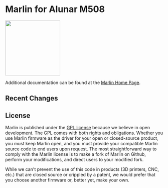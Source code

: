 # Marlin for Alunar M508

<img align="top" width=175 src="https://lh3.googleusercontent.com/pw/ACtC-3d-ipcOpgP0eE0z4hCgdk_3OokFuQrAuKfl90VnnkULmgq1SJJR2cc9lmB6vENLhgk2lisxmtVS_Lp7KanSBhvmVnZQNiqqTQ2JHRDxZNUS0xphDuNlJkPc1aEw-kQidvZO8OWC2c2IdTQDIeZRCMmETg=w428-h903-no?authuser=0" />

Additional documentation can be found at the [Marlin Home Page](http://marlinfw.org/).

## Recent Changes


## License

Marlin is published under the [GPL license](/LICENSE) because we believe in open development. The GPL comes with both rights and obligations. Whether you use Marlin firmware as the driver for your open or closed-source product, you must keep Marlin open, and you must provide your compatible Marlin source code to end users upon request. The most straightforward way to comply with the Marlin license is to make a fork of Marlin on Github, perform your modifications, and direct users to your modified fork.

While we can't prevent the use of this code in products (3D printers, CNC, etc.) that are closed source or crippled by a patent, we would prefer that you choose another firmware or, better yet, make your own.
